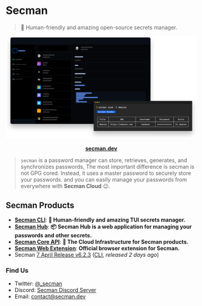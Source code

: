 # Secman

> 👊 Human-friendly and amazing open-source secrets manager.

<p align="center">
  <img src="https://raw.githubusercontent.com/scmn-dev/.github/main/assets/secman.svg" />
</p>

<p align="center">
  <a href="https://secman.dev"><strong>secman.dev</strong></a>
</p>

> `secman` is a password manager can store, retrieves, generates, and synchronizes passwords, The most important difference is secman is not GPG cored. Instead, it uses a master password to securely store your passwords. and you can easily manage your passwords from everywhere with **Secman Cloud** 😉.

## Secman Products

- [**Secman CLI**](https://github.com/scmn-dev/secman): **👊 Human-friendly and amazing TUI secrets manager.**
- [**Secman Hub**](https://github.com/scmn-dev/secman/tree/main/hub): **📦 Secman Hub is a web application for managing your passwords and other secrets.**
- [**Secman Core API**](https://secman.dev/docs/api): **📡 The Cloud Infrastructure for Secman products.**
- [**Secman Web Extension**](https://secman.dev/extension): **Official browser extension for Secman.**
- Secman [7 April Release v6.2.3](https://github.com/scmn-dev/secman/releases/tag/v6.2.3) ([CLI](https://github.com/scmn-dev/secman), _released 2 days ago_)

### Find Us

- Twitter: [@_secman](https://twitter.com/_secman)
- Discord: [Secman Discord Server](https://discord.gg/YQpgQ3cYHb)
- Email: contact@secman.dev
